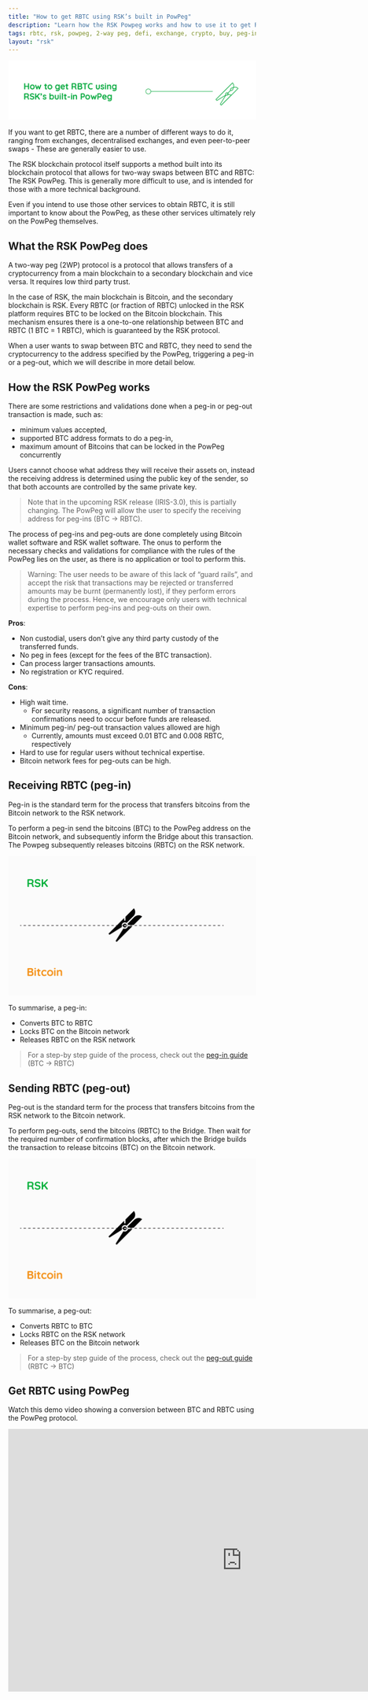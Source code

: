 ```yaml
---
title: "How to get RBTC using RSK’s built in PowPeg"
description: "Learn how the RSK Powpeg works and how to use it to get RBTC via the peg-in and peg-out process"
tags: rbtc, rsk, powpeg, 2-way peg, defi, exchange, crypto, buy, peg-in, peg-out, how-to
layout: "rsk"
---
```


![Powpeg Banner](/assets/img/kb/get-crypto-on-rsk/powpeg-banner.jpg)

If you want to get RBTC,
there are a number of different ways to do it,
ranging from exchanges, decentralised exchanges,
and even peer-to-peer swaps -
These are generally easier to use. 

The RSK blockchain protocol itself supports a method built into its
blockchain protocol that allows for two-way swaps between BTC and RBTC:
The RSK PowPeg.
This is generally more difficult to use, 
and is intended for those with a more technical background.

Even if you intend to use those other services to obtain RBTC,
it is still important to know about the PowPeg,
as these other services ultimately rely on the PowPeg themselves.

## What the RSK PowPeg does

A two-way peg (2WP) protocol is a protocol that allows transfers of
a cryptocurrency from a main blockchain
to a secondary blockchain and vice versa.
It requires low third party trust.

In the case of RSK, the main blockchain is Bitcoin,
and the secondary blockchain is RSK.
Every RBTC (or fraction of RBTC) unlocked in the RSK platform 
requires BTC to be locked on the Bitcoin blockchain.
This mechanism ensures there is a one-to-one relationship
between BTC and RBTC (1 BTC = 1 RBTC),
which is guaranteed by the RSK protocol.

When a user wants to swap between BTC and RBTC,
they need to send the cryptocurrency to the address
specified by the PowPeg,
triggering a peg-in or a peg-out,
which we will describe in more detail below.

## How the RSK PowPeg works

There are some restrictions and validations done when
a peg-in or peg-out transaction is made, such as:

- minimum values accepted,
- supported BTC address formats to do a peg-in,
- maximum amount of Bitcoins that can be locked in the PowPeg concurrently

Users cannot choose what address they will receive their assets on,
instead the receiving address is determined
using the public key of the sender,
so that both accounts are controlled by the same private key.

> Note that in the upcoming RSK release (IRIS-3.0),
> this is partially changing.
> The PowPeg will allow the user to specify the
> receiving address for peg-ins (BTC → RBTC). 

The process of peg-ins and peg-outs are done completely using
Bitcoin wallet software and RSK wallet software.
The onus to perform the necessary checks and validations
for compliance with the rules of the PowPeg lies on the user,
as there is no application or tool to perform this. 

> Warning: The user needs to be aware of this lack of “guard rails”,
> and accept the risk that transactions may be rejected
> or transferred amounts may be burnt (permanently lost),
> if they perform errors during the process.
> Hence, we encourage only users with technical expertise
> to perform peg-ins and peg-outs on their own.

**Pros**:

- Non custodial, users don’t give any third party custody
  of the transferred funds.
- No peg in fees (except for the fees of the BTC transaction).
- Can process larger transactions amounts.
- No registration or KYC required.

**Cons**:

- High wait time.
  - For security reasons, a significant number of transaction
    confirmations need to occur before funds are released.
- Minimum peg-in/ peg-out transaction values allowed are high
  - Currently, amounts must exceed 0.01 BTC and 0.008 RBTC, respectively
- Hard to use for regular users without technical expertise.
- Bitcoin network fees for peg-outs can be high.


## Receiving RBTC (peg-in)

Peg-in is the standard term for the process that
transfers bitcoins from the Bitcoin network to the RSK network.

To perform a peg-in send the bitcoins (BTC)
to the PowPeg address on the Bitcoin network,
and subsequently inform the Bridge about this transaction.
The Powpeg subsequently releases bitcoins (RBTC) on the RSK network.

![Peg-In](/assets/img/kb/get-crypto-on-rsk/Bitcoin-RSK-Peg-In.gif)

To summarise, a peg-in:

- Converts BTC to RBTC
- Locks BTC on the Bitcoin network
- Releases RBTC on the RSK network

> For a step-by step guide of the process, check out the
[peg-in guide](/rsk/rbtc/conversion/networks/mainnet/#btc-to-rbtc-conversion)
(BTC → RBTC)

## Sending RBTC (peg-out)

Peg-out is the standard term for the process that transfers
bitcoins from the RSK network to the Bitcoin network.

To perform peg-outs, send the bitcoins (RBTC) to the Bridge.
Then wait for the required number of confirmation blocks,
after which the Bridge builds the transaction
to release bitcoins (BTC) on the Bitcoin network. 

![Peg-Out](/assets/img/kb/get-crypto-on-rsk/RSK-Bitcoin-Peg-Out.gif)

To summarise, a peg-out:

- Converts RBTC to BTC
- Locks RBTC on the RSK network
- Releases BTC on the Bitcoin network

> For a step-by step guide of the process, check out the
[peg-out guide](/rsk/rbtc/conversion/networks/mainnet/#rbtc-to-btc-conversion)
(RBTC → BTC)

## Get RBTC using PowPeg

Watch this demo video showing a conversion
between BTC and RBTC using the PowPeg protocol.

<div class="video-container">
  <iframe width="949" height="534" src="https://www.youtube.com/embed/XTpQW9Rw838" frameborder="0" allow="accelerometer; autoplay; encrypted-media; gyroscope; picture-in-picture" allowfullscreen></iframe>
</div>